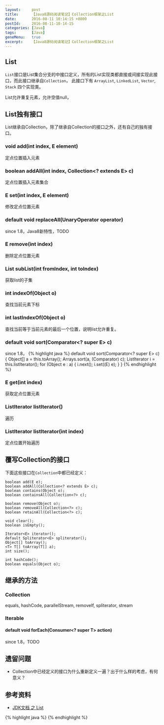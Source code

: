 ```yaml
---
layout:     post
title:      【Java8源码阅读笔记】Collection框架之List
date:       2016-08-11 10:14:15 +0800
postId:     2016-08-11-10-14-15
categories: [Java]
tags:       [Java]
geneMenu:   true
excerpt:    【Java8源码阅读笔记】Collection框架之List
---
```

## List
`List`接口是List集合分支的中接口定义，所有的List实现类都直接或间接实现此接口，而此接口继承自`Collection`，
此接口下有 `ArrayList`, `LinkedList`, `Vector`, `Stack` 四个实现类。

List允许重复元素，允许空值null，

## List独有接口
List继承自Collection，除了继承自Collection的接口之外，还有自己的独有接口。

### void add(int index, E element)
定点位置插入元素

### boolean addAll(int index, Collection<? extends E> c)
定点位置插入元素集合

### E set(int index, E element)
修改定点位置元素

### default void replaceAll(UnaryOperator<E> operator)
since 1.8，Java8新特性，TODO

### E remove(int index)
删除定点位置元素

### List<E> subList(int fromIndex, int toIndex)
获取list的子集

### int indexOf(Object o)
查找当前元素下标

### int lastIndexOf(Object o)
查找当前等于当前元素的最后一个位置，说明list允许重复。

### default void sort(Comparator<? super E> c)
since 1.8，
{% highlight java %}
default void sort(Comparator<? super E> c) {
    Object[] a = this.toArray();
    Arrays.sort(a, (Comparator) c);
    ListIterator<E> i = this.listIterator();
    for (Object e : a) {
        i.next();
        i.set((E) e);
    }
}
{% endhighlight %}


### E get(int index)
获取定点位置元素

### ListIterator<E> listIterator()
遍历

### ListIterator<E> listIterator(int index)
定点位置开始遍历

## 覆写Collection的接口
下面这些接口在`Collection`中都已经定义：

    boolean add(E e);
    boolean addAll(Collection<? extends E> c);
    boolean contains(Object o);
    boolean containsAll(Collection<?> c);

    boolean remove(Object o);
    boolean removeAll(Collection<?> c);
    boolean retainAll(Collection<?> c);

    void clear();
    boolean isEmpty();

    Iterator<E> iterator();
    default Spliterator<E> spliterator();
    Object[] toArray();
    <T> T[] toArray(T[] a);
    int size();

    int hashCode();
    boolean equals(Object o);

## 继承的方法

### Collection

equals, hashCode, parallelStream, removeIf, spliterator, stream

### Iterable

#### default void forEach(Consumer<? super T> action)
since 1.8，TODO

## 遗留问题

* Collection中已经定义的接口为什么重新定义一遍？出于什么样的考虑，有何意义？

## 参考资料

* [JDK文档 之 List](https://docs.oracle.com/javase/8/docs/api/java/util/List.html)


{% highlight java %}
{% endhighlight %}


